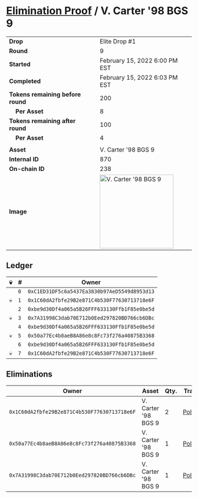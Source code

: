 # [Elimination Proof](./readme.md) / V. Carter &#039;98 BGS 9

|||
|---|---|
| **Drop** | Elite Drop #1 |
| **Round** | 9 |
| **Started** | February 15, 2022 6:00 PM EST |
| **Completed** | February 15, 2022 6:03 PM EST |
| **Tokens remaining before round** | 200 |
| **&nbsp;&nbsp;&nbsp;&nbsp;Per Asset** | 8 |
| **Tokens remaining after round** | 100 |
| **&nbsp;&nbsp;&nbsp;&nbsp;Per Asset** | 4 |
| | |
| **Asset** | V. Carter &#039;98 BGS 9 |
| **Internal ID** | 870 |
| **On-chain ID** | 238 |
| **Image** | <img src="https://tcdn.blokpax.com/95836cf2-27c0-4dae-8cdc-1d447a9a7492/2a53c1da8f1575bfd824a5422a219e417c499355edd06256b8f539775709344f.png" height="200" alt="V. Carter &#039;98 BGS 9" /> |

## Ledger

| 💀 | # | Owner |
| --- | --- | --- |
|  | `0` | `0xC1ED31DF5c6a5437Ea3830b97AeD5549d8953d13` |
| 💀 | `1` | `0x1C60dA2fbfe29B2e871C4b530F77630713718e6F` |
|  | `2` | `0xbe9d30Df4a065a5B26FFF633130Ffb1F85e0be5d` |
| 💀 | `3` | `0x7A31998C3dab70E712b0Eed297820BD766cb6DBc` |
|  | `4` | `0xbe9d30Df4a065a5B26FFF633130Ffb1F85e0be5d` |
| 💀 | `5` | `0x50a77Ec4b8aeB8A86e8c8Fc73f276a40875B3368` |
|  | `6` | `0xbe9d30Df4a065a5B26FFF633130Ffb1F85e0be5d` |
| 💀 | `7` | `0x1C60dA2fbfe29B2e871C4b530F77630713718e6F` |


## Eliminations

| Owner | Asset | Qty. | Transaction |
| --- | --- | --- | --- |
| `0x1C60dA2fbfe29B2e871C4b530F77630713718e6F` | V. Carter '98 BGS 9 | 2 | [Polygonscan](https://polygonscan.com/tx/0x620b6fc033ff2f66cf9153ca27f9225dd96ba90680a24e6474a4523d3842f546) |
| `0x50a77Ec4b8aeB8A86e8c8Fc73f276a40875B3368` | V. Carter '98 BGS 9 | 1 | [Polygonscan](https://polygonscan.com/tx/0x341a7b123686bb1cd3746f3472d5beb58a0fb4f0910f05997122880fd77a6515) |
| `0x7A31998C3dab70E712b0Eed297820BD766cb6DBc` | V. Carter '98 BGS 9 | 1 | [Polygonscan](https://polygonscan.com/tx/0xacfd2825da6495d62f2e4da90e52f224bc2faa619d47e9cd5627e52cb81b0690) |
